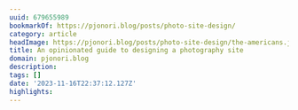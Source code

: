 ```yaml
---
uuid: 679655989
bookmarkOf: https://pjonori.blog/posts/photo-site-design/
category: article
headImage: https://pjonori.blog/posts/photo-site-design/the-americans.jpg
title: An opinionated guide to designing a photography site
domain: pjonori.blog
description: 
tags: []
date: '2023-11-16T22:37:12.127Z'
highlights: 
---
```




